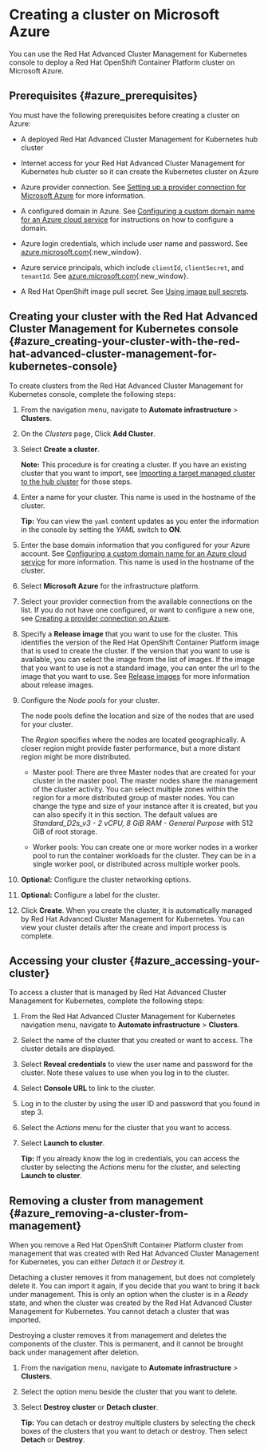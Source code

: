 # Creating a cluster on Microsoft Azure

You can use the Red Hat Advanced Cluster Management for Kubernetes console to deploy a Red Hat OpenShift Container Platform cluster on Microsoft Azure.

## Prerequisites {#azure_prerequisites}

You must have the following prerequisites before creating a cluster on Azure:

* A deployed Red Hat Advanced Cluster Management for Kubernetes hub cluster

* Internet access for your Red Hat Advanced Cluster Management for Kubernetes hub cluster so it can create the Kubernetes cluster on Azure

* Azure provider connection. See [Setting up a provider connection for Microsoft Azure](prov_conn_azure.md) for more information.

* A configured domain in Azure. See [Configuring a custom domain name for an Azure cloud service](https://docs.microsoft.com/en-us/azure/cloud-services/cloud-services-custom-domain-name-portal) for instructions on how to configure a domain.

* Azure login credentials, which include user name and password. See [azure.microsoft.com](https://azure.microsoft.com/en-ca/features/azure-portal){:new_window}.

* Azure service principals, which include `clientId`, `clientSecret`, and `tenantId`. See [azure.microsoft.com](https://docs.microsoft.com/en-us/cli/azure/create-an-azure-service-principal-azure-cli?view=azure-cli-latest#password-based-authentication){:new_window}.

* A Red Hat OpenShift image pull secret. See [Using image pull secrets](https://docs.openshift.com/container-platform/4.3/openshift_images/managing_images/using-image-pull-secrets.html).

## Creating your cluster with the Red Hat Advanced Cluster Management for Kubernetes console {#azure_creating-your-cluster-with-the-red-hat-advanced-cluster-management-for-kubernetes-console}

To create clusters from the Red Hat Advanced Cluster Management for Kubernetes console, complete the following steps:

1. From the navigation menu, navigate to **Automate infrastructure** > **Clusters**.

2. On the _Clusters_ page, Click **Add Cluster**.

3. Select **Create a cluster**.

   **Note:** This procedure is for creating a cluster. If you have an existing cluster that you want to import, see [Importing a target managed cluster to the hub cluster](import.md) for those steps.

4. Enter a name for your cluster. This name is used in the hostname of the cluster.

   **Tip:** You can view the `yaml` content updates as you enter the information in the console by setting the *YAML* switch to **ON**.

5. Enter the base domain information that you configured for your Azure account. See [Configuring a custom domain name for an Azure cloud service](https://docs.microsoft.com/en-us/azure/cloud-services/cloud-services-custom-domain-name-portal) for more information. This name is used in the hostname of the cluster.

6. Select **Microsoft Azure** for the infrastructure platform.

7. Select your provider connection from the available connections on the list. If you do not have one configured, or want to configure a new one, see [Creating a provider connection on Azure](prov_conn_azure.md).

8. Specify a **Release image** that you want to use for the cluster. This identifies the version of the Red Hat OpenShift Container Platform image that is used to create the cluster. If the version that you want to use is available, you can select the image from the list of images. If the image that you want to use is not a standard image, you can enter the url to the image that you want to use. See [Release images](release_images.md) for more information about release images.

9. Configure the *Node pools* for your cluster.

   The node pools define the location and size of the nodes that are used for your cluster.

   The *Region* specifies where the nodes are located geographically. A closer region might provide faster performance, but a more distant region might be more distributed.

   * Master pool: There are three Master nodes that are created for your cluster in the master pool. The master nodes share the management of the cluster activity. You can select multiple zones within the region for a more distributed group of master nodes. You can change the type and size of your instance after it is created, but you can also specify it in this section. The default values are *Standard_D2s_v3 - 2 vCPU, 8 GiB RAM - General Purpose* with 512 GiB of root storage.

   * Worker pools: You can create one or more worker nodes in a worker pool to run the container workloads for the cluster. They can be in a single worker pool, or distributed across multiple worker pools.  

10. **Optional:** Configure the cluster networking options.

11. **Optional:** Configure a label for the cluster.

12. Click **Create**. When you create the cluster, it is automatically managed by Red Hat Advanced Cluster Management for Kubernetes. You can view your cluster details after the create and import process is complete.

## Accessing your cluster {#azure_accessing-your-cluster}

To access a cluster that is managed by Red Hat Advanced Cluster Management for Kubernetes, complete the following steps:

1. From the Red Hat Advanced Cluster Management for Kubernetes navigation menu, navigate to **Automate infrastructure** > **Clusters**.

2. Select the name of the cluster that you created or want to access. The cluster details are displayed.

3. Select **Reveal credentials** to view the user name and password for the cluster. Note these values to use when you log in to the cluster.

4. Select **Console URL** to link to the cluster.

5. Log in to the cluster by using the user ID and password that you found in step 3.

6. Select the *Actions* menu for the cluster that you want to access.

7. Select **Launch to cluster**.

   **Tip:** If you already know the log in credentials, you can access the cluster by selecting the *Actions* menu for the cluster, and selecting **Launch to cluster**.

## Removing a cluster from management {#azure_removing-a-cluster-from-management}

When you remove a Red Hat OpenShift Container Platform cluster from management that was created with Red Hat Advanced Cluster Management for Kubernetes, you can either *Detach* it or *Destroy* it.  

Detaching a cluster removes it from management, but does not completely delete it. You can import it again, if you decide that you want to bring it back under management. This is only an option when the cluster is in a *Ready* state, and when the cluster was created by the Red Hat Advanced Cluster Management for Kubernetes. You cannot detach a cluster that was imported.

Destroying a cluster removes it from management and deletes the components of the cluster. This is permanent, and it cannot be brought back under management after deletion.   

1. From the navigation menu, navigate to **Automate infrastructure** > **Clusters**.

2. Select the option menu beside the cluster that you want to delete.

3. Select **Destroy cluster** or **Detach cluster**.

   **Tip:** You can detach or destroy multiple clusters by selecting the check boxes of the clusters that you want to detach or destroy. Then select **Detach** or **Destroy**.
